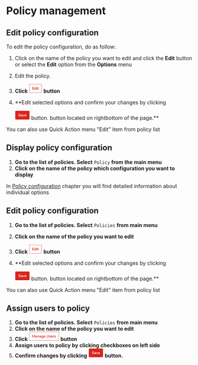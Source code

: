 # Policy management

## Edit policy configuration <a id="edit-policy-configuration"></a>

To edit the policy configuration, do as follow:

1. Click on the name of the policy you want to edit and click the **Edit** button  or select the **Edit**  option from the **Options** menu
2. Edit the policy.
3. **Click** ![](../../../../.gitbook/assets/editbuttonsmall.png) **button**
4. \*\*Edit selected options and confirm your changes by clicking 

   ![](../../../../.gitbook/assets/savebuttonsmall.png) button. button located on rightbottom of the page.\*\*

You can also use Quick Action menu "Edit" item from policy list

## Display policy configuration <a id="display-policy-configuration"></a>

1. **Go to the list of policies. Select** `Policy` **from the main menu**
2. **Click on the name of the policy which configuration you want to display**

In [Policy configuration](https://github.com/Storware/kodo-endpoints-manual/tree/4aaf7963e8bd360acf364257fa025561f954a699/management/data-protection-management/policy-configuration.md) chapter you will find detailed information about individual options

## Edit policy configuration <a id="edit-policy-configuration"></a>

1. **Go to the list of policies. Select** `Policies` **from main menu**
2. **Click on the name of the policy you want to edit**
3. **Click** ![](../../../../.gitbook/assets/editbuttonsmall.png) **button**
4. \*\*Edit selected options and confirm your changes by clicking 

   ![](../../../../.gitbook/assets/savebuttonsmall.png) button. button located on rightbottom of the page.\*\*

You can also use Quick Action menu "Edit" item from policy list

## Assign users to policy

1. **Go to the list of policies. Select** `Policies` **from main menu**
2. **Click on the name of the policy you want to edit**
3. **Click** ![](../../../../.gitbook/assets/manageusersbuttonsmall.png) **button**
4. **Assign users to policy by clicking checkboxes on left side**
5. **Confirm changes by clicking** ![](../../../../.gitbook/assets/savebuttonsmall.png) **button.**

